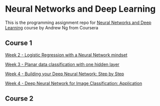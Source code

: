 # Neural Networks and Deep Learning

This is the programming assignment repo for [Neural Networks and Deep Learning](https://www.coursera.org/learn/neural-networks-deep-learning) course by Andrew Ng from Coursera

## Course 1
[Week 2 - Logistic Regression with a Neural Network mindset](Logistic_Regression_with_a_Neural_Network_mindset.ipynb)

[Week 3 - Planar data classification with one hidden layer](Planar_data_classification_with_onehidden_layer.ipynb)

[Week 4 - Building your Deep Neural Network: Step by Step](Building_your_Deep_Neural_Network_Step_by_Step.ipynb)

[Week 4 - Deep Neural Network for Image Classification: Application](Deep+Neural+Network+-+Application.ipynb)


## Course 2
